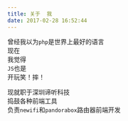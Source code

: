 ```yaml
---
title: 关于  我
date: 2017-02-28 16:52:44
---
```


曾经我以为`php`是世界上最好的语言  
现在  
我觉得  
`JS`也是  
开玩笑！摔！

现就职于深圳谛听科技  
捣鼓各种前端工具  
负责`newifi`和`pandorabox`路由器前端开发
